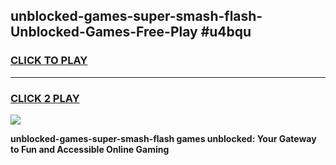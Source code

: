 
## unblocked-games-super-smash-flash-Unblocked-Games-Free-Play #u4bqu
<h3>
<a href="https://us.freeplayer.one?title=unblocked-games-super-smash-flash&ref=9M">CLICK TO PLAY</a></h3>
<hr>

<h3>
<a href="https://us.freeplayer.one?title=unblocked-games-super-smash-flash&ref=9M">CLICK 2 PLAY</a>
  
</h3>

<a href="https://us.freeplayer.one?title=unblocked-games-super-smash-flash&ref=9M"><img src="https://clearcache.store/games.png"></a>


**unblocked-games-super-smash-flash games unblocked: Your Gateway to Fun and Accessible Online Gaming**
